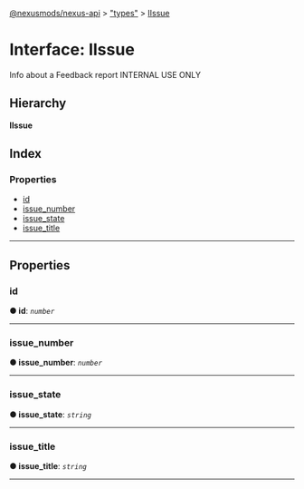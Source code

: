 [@nexusmods/nexus-api](../README.md) > ["types"](../modules/_types_.md) > [IIssue](../interfaces/_types_.iissue.md)

# Interface: IIssue

Info about a Feedback report INTERNAL USE ONLY

## Hierarchy

**IIssue**

## Index

### Properties

* [id](_types_.iissue.md#id)
* [issue_number](_types_.iissue.md#issue_number)
* [issue_state](_types_.iissue.md#issue_state)
* [issue_title](_types_.iissue.md#issue_title)

---

## Properties

<a id="id"></a>

###  id

**● id**: *`number`*

___
<a id="issue_number"></a>

###  issue_number

**● issue_number**: *`number`*

___
<a id="issue_state"></a>

###  issue_state

**● issue_state**: *`string`*

___
<a id="issue_title"></a>

###  issue_title

**● issue_title**: *`string`*

___

